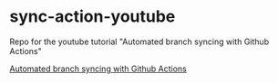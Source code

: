 # sync-action-youtube

Repo for the youtube tutorial "Automated branch syncing with Github Actions"

[Automated branch syncing with Github Actions](https://youtu.be/tKcC7B_imqw)


